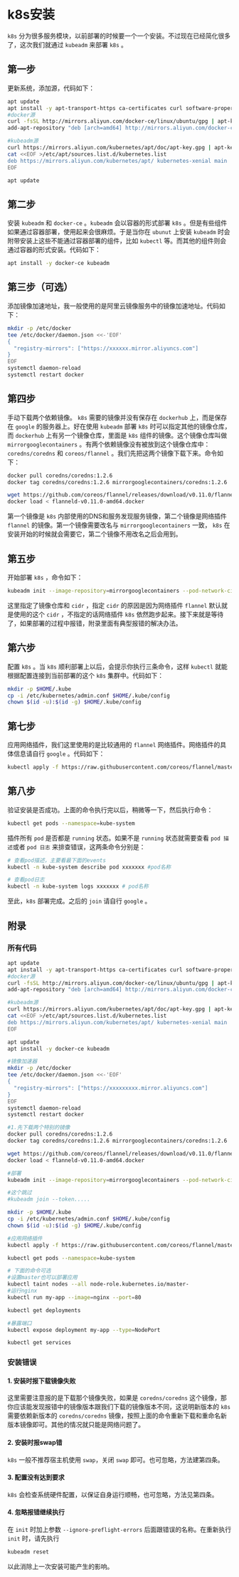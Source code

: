 # k8s安装

`k8s` 分为很多服务模块，以前部署的时候要一个一个安装。不过现在已经简化很多了，这次我们就通过 `kubeadm` 来部署 `k8s` 。

## 第一步

更新系统，添加源，代码如下：

```bash
apt update
apt install -y apt-transport-https ca-certificates curl software-properties-common
#docker源
curl -fsSL http://mirrors.aliyun.com/docker-ce/linux/ubuntu/gpg | apt-key add -
add-apt-repository "deb [arch=amd64] http://mirrors.aliyun.com/docker-ce/linux/ubuntu $(lsb_release -cs) stable"

#kubeadm源
curl https://mirrors.aliyun.com/kubernetes/apt/doc/apt-key.gpg | apt-key add - 
cat <<EOF >/etc/apt/sources.list.d/kubernetes.list
deb https://mirrors.aliyun.com/kubernetes/apt/ kubernetes-xenial main
EOF

apt update
```

## 第二步

安装 `kubeadm` 和 `docker-ce` 。`kubeadm` 会以容器的形式部署 `k8s` 。但是有些组件如果通过容器部署，使用起来会很麻烦。于是当你在  `ubunut` 上安装 `kubeadm` 时会附带安装上这些不能通过容器部署的组件，比如 `kubectl` 等。而其他的组件则会通过容器的形式安装。代码如下：

```bash
apt install -y docker-ce kubeadm
```

## 第三步（可选）

添加镜像加速地址，我一般使用的是阿里云镜像服务中的镜像加速地址。代码如下：

```bash
mkdir -p /etc/docker
tee /etc/docker/daemon.json <<-'EOF'
{
  "registry-mirrors": ["https://xxxxxx.mirror.aliyuncs.com"]
}
EOF
systemctl daemon-reload
systemctl restart docker
```

## 第四步

手动下载两个依赖镜像。 `k8s` 需要的镜像并没有保存在 `dockerhub` 上，而是保存在 `google` 的服务器上。好在使用 `kubeadm` 部署 `k8s` 时可以指定其他的镜像仓库，而 `dockerhub` 上有另一个镜像仓库，里面是 `k8s` 组件的镜像。这个镜像仓库叫做 `mirrorgooglecontainers` 。有两个依赖镜像没有被放到这个镜像仓库中：`coredns/coredns` 和 `coreos/flannel` 。我们先把这两个镜像下载下来。命令如下：

```bash
docker pull coredns/coredns:1.2.6
docker tag coredns/coredns:1.2.6 mirrorgooglecontainers/coredns:1.2.6

wget https://github.com/coreos/flannel/releases/download/v0.11.0/flanneld-v0.11.0-amd64.docker
docker load < flanneld-v0.11.0-amd64.docker
```

第一个镜像是 `k8s` 内部使用的DNS和服务发现服务镜像，第二个镜像是网络插件 `flannel` 的镜像。第一个镜像需要改名与 `mirrorgooglecontainers` 一致， `k8s` 在安装开始的时候就会需要它，第二个镜像不用改名之后会用到。

## 第五步

开始部署 `k8s` ，命令如下：

```bash
kubeadm init --image-repository=mirrorgooglecontainers --pod-network-cidr=10.244.0.0/16
```

这里指定了镜像仓库和 `cidr` ，指定 `cidr` 的原因是因为网络插件 `flannel` 默认就是使用的这个 `cidr` ，不指定的话网络插件 `k8s` 依然跑步起来。接下来就是等待了，如果部署的过程中报错，附录里面有典型报错的解决办法。

## 第六步

配置 `k8s` 。当 `k8s` 顺利部署上以后，会提示你执行三条命令，这样 `kubectl` 就能根据配置连接到当前部署的这个 `k8s` 集群中。代码如下：

```bash
mkdir -p $HOME/.kube
cp -i /etc/kubernetes/admin.conf $HOME/.kube/config
chown $(id -u):$(id -g) $HOME/.kube/config
```

## 第七步

应用网络插件，我们这里使用的是比较通用的 `flannel` 网络插件。网络插件的具体信息请自行 `google` 。代码如下：

```bash
kubectl apply -f https://raw.githubusercontent.com/coreos/flannel/master/Documentation/kube-flannel.yml
```

## 第八步

验证安装是否成功。上面的命令执行完以后，稍微等一下，然后执行命令：

```bash
kubectl get pods --namespace=kube-system
```

插件所有 `pod` 是否都是 `running` 状态。如果不是 `running` 状态就需要查看 `pod 描述`或者 `pod 日志` 来排查错误，这两条命令分别是：

```bash
# 查看pod描述，主要看最下面的events
kubectl -n kube-system describe pod xxxxxxx #pod名称

# 查看pod日志
kubectl -n kube-system logs xxxxxxx # pod名称
```

至此，`k8s` 部署完成。之后的 `join` 请自行 `google` 。

## 附录

### 所有代码

```bash
apt update
apt install -y apt-transport-https ca-certificates curl software-properties-common
#docker源
curl -fsSL http://mirrors.aliyun.com/docker-ce/linux/ubuntu/gpg | apt-key add -
add-apt-repository "deb [arch=amd64] http://mirrors.aliyun.com/docker-ce/linux/ubuntu $(lsb_release -cs) stable"

#kubeadm源
curl https://mirrors.aliyun.com/kubernetes/apt/doc/apt-key.gpg | apt-key add - 
cat <<EOF >/etc/apt/sources.list.d/kubernetes.list
deb https://mirrors.aliyun.com/kubernetes/apt/ kubernetes-xenial main
EOF

apt update
apt install -y docker-ce kubeadm

#镜像加速器
mkdir -p /etc/docker
tee /etc/docker/daemon.json <<-'EOF'
{
  "registry-mirrors": ["https://xxxxxxxxx.mirror.aliyuncs.com"]
}
EOF
systemctl daemon-reload
systemctl restart docker

#1.先下载两个特别的镜像
docker pull coredns/coredns:1.2.6
docker tag coredns/coredns:1.2.6 mirrorgooglecontainers/coredns:1.2.6

wget https://github.com/coreos/flannel/releases/download/v0.11.0/flanneld-v0.11.0-amd64.docker
docker load < flanneld-v0.11.0-amd64.docker

#部署
kubeadm init --image-repository=mirrorgooglecontainers --pod-network-cidr=10.244.0.0/16

#这个跳过
#kubeadm join --token.....

mkdir -p $HOME/.kube
cp -i /etc/kubernetes/admin.conf $HOME/.kube/config
chown $(id -u):$(id -g) $HOME/.kube/config

#应用网络插件
kubectl apply -f https://raw.githubusercontent.com/coreos/flannel/master/Documentation/kube-flannel.yml

kubectl get pods --namespace=kube-system

# 下面的命令可选
#设置master也可以部署应用
kubectl taint nodes --all node-role.kubernetes.io/master-
#运行nginx
kubectl run my-app --image=nginx --port=80

kubectl get deployments

#暴露端口
kubectl expose deployment my-app --type=NodePort

kubectl get services
```

### 安装错误

#### 1. 安装时报下载镜像失败

这里需要注意报的是下载那个镜像失败，如果是 `coredns/coredns` 这个镜像，那你应该能发现报错中的镜像版本跟我们下载的镜像版本不同，这说明新版本的 `k8s` 需要依赖新版本的 `coredns/coredns` 镜像，按照上面的命令重新下载和重命名新版本镜像即可。其他的情况就只能是网络问题了。

#### 2. 安装时报swap错

`k8s` 一般不推荐宿主机使用 `swap`，关闭 `swap` 即可。也可忽略，方法建第四条。

#### 3. 配置没有达到要求

`k8s` 会检查系统硬件配置，以保证自身运行顺畅，也可忽略，方法见第四条。

#### 4. 忽略报错继续执行

在 `init` 时加上参数 `--ignore-preflight-errors` 后面跟错误的名称。在重新执行 `init` 时，请先执行

```bash
kubeadm reset
```

以此消除上一次安装可能产生的影响。
